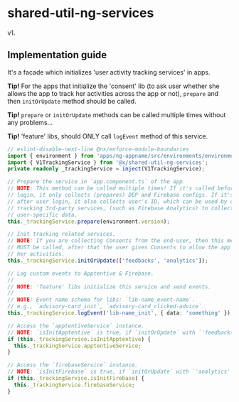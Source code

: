 # shared-util-ng-services

v1.

## Implementation guide

It's a facade which initializes 'user activity tracking services' in apps.

**Tip!** For the apps that initialize the 'consent' lib (to ask user whether she allows the app to track her activities across the app or not), `prepare` and then `initOrUpdate` method should be called.

**Tip!** `prepare` or `initOrUpdate` methods can be called multiple times without any problems...

**Tip!** 'feature' libs, should ONLY call `logEvent` method of this service.

```ts
// eslint-disable-next-line @nx/enforce-module-boundaries
import { environment } from 'apps/ng-appname/src/environments/environment';
import { V1TrackingService } from '@x/shared-util-ng-services';
private readonly _trackingService = inject(V1TrackingService);

// Prepare the service in `app.component.ts` of the app.
// NOTE: This method can be called multiple times! If it's called before user
// login, it only collects (prepares) DEP and Firebase configs. If it's called
// after user login, it also collects user's ID, which can be used by different
// tracking 3rd-party services, (such as Firebase Analytics) to collect more
// user-specific data.
this._trackingService.prepare(environment.version);

// Init tracking related services.
// NOTE: If you are collecting Consents from the end-user, then this method
// MUST be called, after that the user gives Consents to allow the app to track
// her activities.
this._trackingService.initOrUpdate(['feedbacks', 'analytics']);

// Log custom events to Apptentive & Firebase.
//
// NOTE: 'feature' libs initialize this service and send events.
//
// NOTE: Event name schema for libs: `lib-name_event-name`.
// e.g., `advisory-card_init`, `advisory-card_clicked-advice`.
this._trackingService.logEvent('lib-name_init', { data: 'something' });

// Access the `apptentiveService` instance.
// NOTE: `isInitApptentive` is true, if `initOrUpdate` with `'feedbacks'` type is already called.
if (this._trackingService.isInitApptentive) {
  this._trackingService.apptentiveService;
}

// Access the `firebaseService` instance.
// NOTE: `isInitFirebase` is true, if `initOrUpdate` with `'analytics'` type is already called.
if (this._trackingService.isInitFirebase) {
  this._trackingService.firebaseService;
}
```
